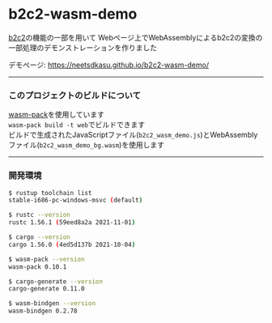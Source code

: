 # b2c2-wasm-demo

[b2c2](https://github.com/neetsdkasu/b2c2)の機能の一部を用いて
Webページ上でWebAssemblyによるb2c2の変換の一部処理のデモンストレーションを作りました

デモページ: https://neetsdkasu.github.io/b2c2-wasm-demo/



----------------------------------------------------------------

### このプロジェクトのビルドについて

[wasm-pack](https://github.com/rustwasm/wasm-pack)を使用しています  
`wasm-pack build -t web`でビルドできます  
ビルドで生成されたJavaScriptファイル(`b2c2_wasm_demo.js`)とWebAssemblyファイル(`b2c2_wasm_demo_bg.wasm`)を使用します  


----------------------------------------------------------------

### 開発環境

```bash
$ rustup toolchain list
stable-i686-pc-windows-msvc (default)

$ rustc --version
rustc 1.56.1 (59eed8a2a 2021-11-01)

$ cargo --version
cargo 1.56.0 (4ed5d137b 2021-10-04)

$ wasm-pack --version
wasm-pack 0.10.1

$ cargo-generate --version
cargo-generate 0.11.0

$ wasm-bindgen --version
wasm-bindgen 0.2.78
```
